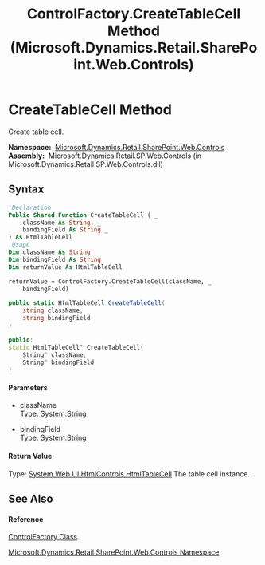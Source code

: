 ﻿---
title: ControlFactory.CreateTableCell Method  (Microsoft.Dynamics.Retail.SharePoint.Web.Controls)
TOCTitle: CreateTableCell Method
ms:assetid: M:Microsoft.Dynamics.Retail.SharePoint.Web.Controls.ControlFactory.CreateTableCell(System.String,System.String)
ms:mtpsurl: https://technet.microsoft.com/en-us/library/microsoft.dynamics.retail.sharepoint.web.controls.controlfactory.createtablecell(v=AX.60)
ms:contentKeyID: 62204250
ms.date: 05/18/2015
mtps_version: v=AX.60
f1_keywords:
- Microsoft.Dynamics.Retail.SharePoint.Web.Controls.ControlFactory.CreateTableCell
dev_langs:
- CSharp
- C++
- VB
---

# CreateTableCell Method

Create table cell.

**Namespace:**  [Microsoft.Dynamics.Retail.SharePoint.Web.Controls](microsoft-dynamics-retail-sharepoint-web-controls-namespace.md)  
**Assembly:**  Microsoft.Dynamics.Retail.SP.Web.Controls (in Microsoft.Dynamics.Retail.SP.Web.Controls.dll)

## Syntax

``` vb
'Declaration
Public Shared Function CreateTableCell ( _
    className As String, _
    bindingField As String _
) As HtmlTableCell
'Usage
Dim className As String
Dim bindingField As String
Dim returnValue As HtmlTableCell

returnValue = ControlFactory.CreateTableCell(className, _
    bindingField)
```

``` csharp
public static HtmlTableCell CreateTableCell(
    string className,
    string bindingField
)
```

``` c++
public:
static HtmlTableCell^ CreateTableCell(
    String^ className, 
    String^ bindingField
)
```

#### Parameters

  - className  
    Type: [System.String](https://technet.microsoft.com/en-us/library/s1wwdcbf\(v=ax.60\))  

<!-- end list -->

  - bindingField  
    Type: [System.String](https://technet.microsoft.com/en-us/library/s1wwdcbf\(v=ax.60\))  

#### Return Value

Type: [System.Web.UI.HtmlControls.HtmlTableCell](https://technet.microsoft.com/en-us/library/c4x7t5s1\(v=ax.60\))  
The table cell instance.  

## See Also

#### Reference

[ControlFactory Class](controlfactory-class-microsoft-dynamics-retail-sharepoint-web-controls.md)

[Microsoft.Dynamics.Retail.SharePoint.Web.Controls Namespace](microsoft-dynamics-retail-sharepoint-web-controls-namespace.md)

